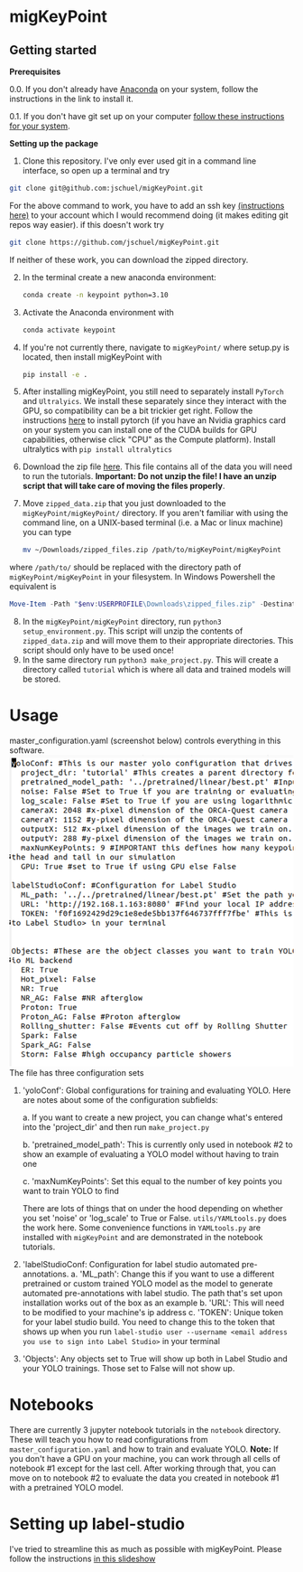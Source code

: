 # migKeyPoint

## Getting started
**Prerequisites**

0.0. If you don't already have [Anaconda](https://docs.anaconda.com/free/anaconda/install/) on your system, follow the instructions in the link to install it.

0.1. If you don't have git set up on your computer [follow these instructions for your system](https://www.atlassian.com/git/tutorials/install-git).

**Setting up the package**
1. Clone this repository. I've only ever used git in a command line interface, so open up a terminal and try

```bash
git clone git@github.com:jschuel/migKeyPoint.git
```

For the above command to work, you have to add an ssh key [(instructions here)](https://docs.github.com/en/authentication/connecting-to-github-with-ssh/generating-a-new-ssh-key-and-adding-it-to-the-ssh-agent?platform=linux) to your account which I would recommend doing (it makes editing git repos way easier). if this doesn't work try

```bash
git clone https://github.com/jschuel/migKeyPoint.git
```

If neither of these work, you can download the zipped directory.

2. In the terminal create a new anaconda environment:
   
   ```sh
   conda create -n keypoint python=3.10
   ```
   
3. Activate the Anaconda environment with
   
   ```sh
   conda activate keypoint
   ```
4. If you're not currently there, navigate to `migKeyPoint/` where setup.py is located, then install migKeyPoint with
   ```sh
   pip install -e .
   ```
5. After installing migKeyPoint, you still need to separately install `PyTorch` and `Ultralyics`. We install these separately since they interact with the GPU, so compatibility can be a bit trickier get right. Follow the instructions [here](https://pytorch.org/) to install pytorch (if you have an Nvidia graphics card on your system you can install one of the CUDA builds for GPU capabilities, otherwise click "CPU" as the Compute platform). Install ultralytics with `pip install ultralytics`
6. Download the zip file [here](https://drive.google.com/file/d/1A8BRnTIUCh_Pp93iGF_62-29TjSEiSor/view?usp=sharing). This file contains all of the data you will need to run the tutorials. **Important: Do not unzip the file! I have an unzip script that will take care of moving the files properly**.
7. Move `zipped_data.zip` that you just downloaded to the `migKeyPoint/migKeyPoint/` directory. If you aren't familiar with using the command line, on a UNIX-based terminal (i.e. a Mac or linux machine) you can type
   
   ```bash
   mv ~/Downloads/zipped_files.zip /path/to/migKeyPoint/migKeyPoint
   ```

where `/path/to/` should be replaced with the directory path of `migKeyPoint/migKeyPoint` in your filesystem. In Windows Powershell the equivalent is

   ```powershell
   Move-Item -Path "$env:USERPROFILE\Downloads\zipped_files.zip" -Destination "C:\path\to\migKeyPoint\migKeyPoint"
   ```

8. In the `migKeyPoint/migKeyPoint` directory, run `python3 setup_environment.py`. This script will unzip the contents of `zipped_data.zip` and will move them to their appropriate directories. This script should only have to be used once!
9. In the same directory run `python3 make_project.py`. This will create a directory called `tutorial` which is where all data and trained models will be stored.

# Usage
master_configuration.yaml (screenshot below) controls everything in this software.
![configuration](figures/configuration.png)
The file has three configuration sets
1. 'yoloConf': Global configurations for training and evaluating YOLO. Here are notes about some of the configuration subfields:
   
   a. If you want to create a new project, you can change what's entered into the 'project_dir' and then run `make_project.py`
   
   b. 'pretrained_model_path': This is currently only used in notebook #2 to show an example of evaluating a YOLO model without having to train one

   c. 'maxNumKeyPoints': Set this equal to the number of key points you want to train YOLO to find

   There are lots of things that on under the hood depending on whether you set 'noise' or 'log_scale' to True or False. `utils/YAMLtools.py` does the work here. Some convenience functions in `YAMLtools.py` are installed with `migKeyPoint` and are demonstrated in the notebook tutorials.
   
2. 'labelStudioConf: Configuration for label studio automated pre-annotations.
   a. 'ML_path': Change this if you want to use a different pretrained or custom trained YOLO model as the model to generate automated pre-annotations with label studio. The path that's set upon installation works out of the box as an example
   b. 'URL': This will need to be modified to your machine's ip address
   c. 'TOKEN': Unique token for your label studio build. You need to change this to the token that shows up when you run `label-studio user --username <email address you use to sign into Label Studio>` in your terminal

3. 'Objects': Any objects set to True will show up both in Label Studio and your YOLO trainings. Those set to False will not show up.

# Notebooks
There are currently 3 jupyter notebook tutorials in the `notebook` directory. These will teach you how to read configurations from `master_configuration.yaml` and how to train and evaluate YOLO. **Note:** If you don't have a GPU on your machine, you can work through all cells of notebook #1 except for the last cell. After working through that, you can move on to notebook #2 to evaluate the data you created in notebook #1 with a pretrained YOLO model.

# Setting up label-studio
I've tried to streamline this as much as possible with migKeyPoint. Please follow the instructions [in this slideshow](https://docs.google.com/presentation/d/1FDKkxweYDG9u1n0TzTrJw5o5tSnjffNfqhE6w_lJTtg/edit?usp=sharing)
